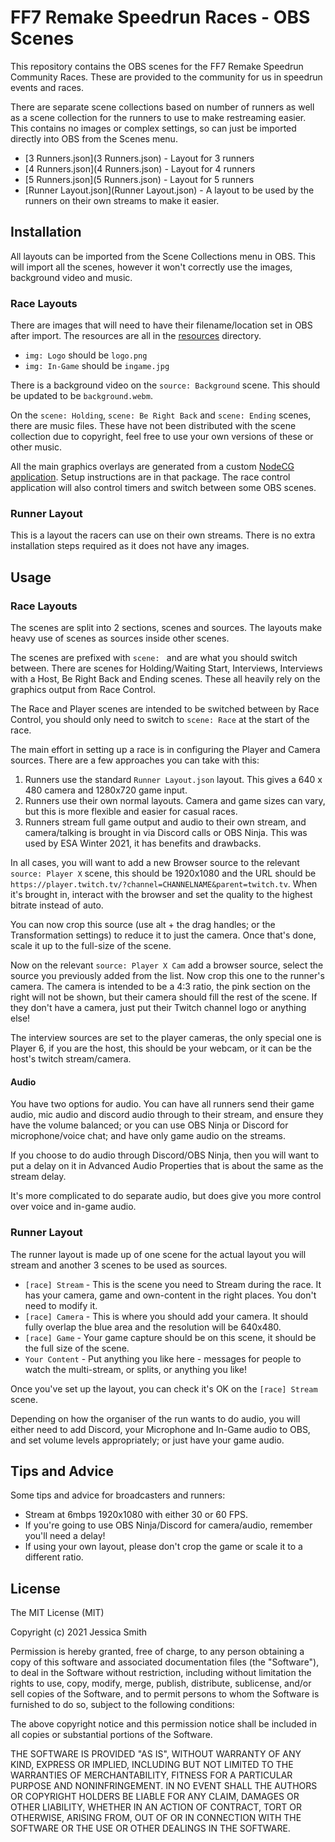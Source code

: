 # FF7 Remake Speedrun Races - OBS Scenes

This repository contains the OBS scenes for the FF7 Remake Speedrun Community Races. These are provided to the community for us in speedrun events and races.

There are separate scene collections based on number of runners as well as a scene collection for the runners to use to make restreaming easier. This contains no images or complex settings, so can just be imported directly into OBS from the Scenes menu.

- [3 Runners.json](3 Runners.json) - Layout for 3 runners
- [4 Runners.json](4 Runners.json) - Layout for 4 runners
- [5 Runners.json](5 Runners.json) - Layout for 5 runners
- [Runner Layout.json](Runner Layout.json) - A layout to be used by the runners on their own streams to make it easier.

## Installation

All layouts can be imported from the Scene Collections menu in OBS. This will import all the scenes, however it won't correctly use the images, background video and music.

### Race Layouts

There are images that will need to have their filename/location set in OBS after import. The resources are all in the [resources](resources) directory.

- `img: Logo` should be `logo.png`
- `img: In-Game` should be `ingame.jpg`

There is a background video on the `source: Background` scene. This should be updated to be `background.webm`.

On the `scene: Holding`, `scene: Be Right Back` and `scene: Ending` scenes, there are music files. These have not been distributed with the scene collection due to copyright, feel free to use your own versions of these or other music.

All the main graphics overlays are generated from a custom [NodeCG application](https://github.com/ff7r-speedruns/race-control). Setup instructions are in that package. The race control application will also control timers and switch between some OBS scenes.

### Runner Layout

This is a layout the racers can use on their own streams. There is no extra installation steps required as it does not have any images.

## Usage

### Race Layouts

The scenes are split into 2 sections, scenes and sources. The layouts make heavy use of scenes as sources inside other scenes.

The scenes are prefixed with `scene: ` and are what you should switch between. There are scenes for Holding/Waiting Start, Interviews, Interviews with a Host, Be Right Back and Ending scenes. These all heavily rely on the graphics output from Race Control.

The Race and Player scenes are intended to be switched between by Race Control, you should only need to switch to `scene: Race` at the start of the race.

The main effort in setting up a race is in configuring the Player and Camera sources. There are a few approaches you can take with this:

1. Runners use the standard `Runner Layout.json` layout. This gives a 640 x 480 camera and 1280x720 game input.
2. Runners use their own normal layouts. Camera and game sizes can vary, but this is more flexible and easier for casual races.
3. Runners stream full game output and audio to their own stream, and camera/talking is brought in via Discord calls or OBS Ninja. This was used by ESA Winter 2021, it has benefits and drawbacks.

In all cases, you will want to add a new Browser source to the relevant `source: Player X` scene, this should be 1920x1080 and the URL should be `https://player.twitch.tv/?channel=CHANNELNAME&parent=twitch.tv`. When it's brought in, interact with the browser and set the quality to the highest bitrate instead of auto.

You can now crop this source (use alt + the drag handles; or the Transformation settings) to reduce it to just the camera. Once that's done, scale it up to the full-size of the scene.

Now on the relevant `source: Player X Cam` add a browser source, select the source you previously added from the list. Now crop this one to the runner's camera. The camera is intended to be a 4:3 ratio, the pink section on the right will not be shown, but their camera should fill the rest of the scene. If they don't have a camera, just put their Twitch channel logo or anything else!

The interview sources are set to the player cameras, the only special one is Player 6, if you are the host, this should be your webcam, or it can be the host's twitch stream/camera.

#### Audio

You have two options for audio. You can have all runners send their game audio, mic audio and discord audio through to their stream, and ensure they have the volume balanced; or you can use OBS Ninja or Discord for microphone/voice chat; and have only game audio on the streams.

If you choose to do audio through Discord/OBS Ninja, then you will want to put a delay on it in Advanced Audio Properties that is about the same as the stream delay.

It's more complicated to do separate audio, but does give you more control over voice and in-game audio.

### Runner Layout

The runner layout is made up of one scene for the actual layout you will stream and another 3 scenes to be used as sources.

- `[race] Stream` - This is the scene you need to Stream during the race. It has your camera, game and own-content in the right places. You don't need to modify it.
- `[race] Camera` - This is where you should add your camera. It should fully overlap the blue area and the resolution will be 640x480.
- `[race] Game` - Your game capture should be on this scene, it should be the full size of the scene.
- `Your Content` - Put anything you like here - messages for people to watch the multi-stream, or splits, or anything you like!

Once you've set up the layout, you can check it's OK on the `[race] Stream` scene.

Depending on how the organiser of the run wants to do audio, you will either need to add Discord, your Microphone and In-Game audio to OBS, and set volume levels appropriately; or just have your game audio.

## Tips and Advice

Some tips and advice for broadcasters and runners:

- Stream at 6mbps 1920x1080 with either 30 or 60 FPS.
- If you're going to use OBS Ninja/Discord for camera/audio, remember you'll need a delay!
- If using your own layout, please don't crop the game or scale it to a different ratio.

## License

The MIT License (MIT)

Copyright (c) 2021 Jessica Smith

Permission is hereby granted, free of charge, to any person obtaining a copy of this software and associated documentation files (the "Software"), to deal in the Software without restriction, including without limitation the rights to use, copy, modify, merge, publish, distribute, sublicense, and/or sell copies of the Software, and to permit persons to whom the Software is furnished to do so, subject to the following conditions:

The above copyright notice and this permission notice shall be included in all copies or substantial portions of the Software.

THE SOFTWARE IS PROVIDED "AS IS", WITHOUT WARRANTY OF ANY KIND, EXPRESS OR IMPLIED, INCLUDING BUT NOT LIMITED TO THE WARRANTIES OF MERCHANTABILITY, FITNESS FOR A PARTICULAR PURPOSE AND NONINFRINGEMENT. IN NO EVENT SHALL THE AUTHORS OR COPYRIGHT HOLDERS BE LIABLE FOR ANY CLAIM, DAMAGES OR OTHER LIABILITY, WHETHER IN AN ACTION OF CONTRACT, TORT OR OTHERWISE, ARISING FROM, OUT OF OR IN CONNECTION WITH THE SOFTWARE OR THE USE OR OTHER DEALINGS IN THE SOFTWARE.
